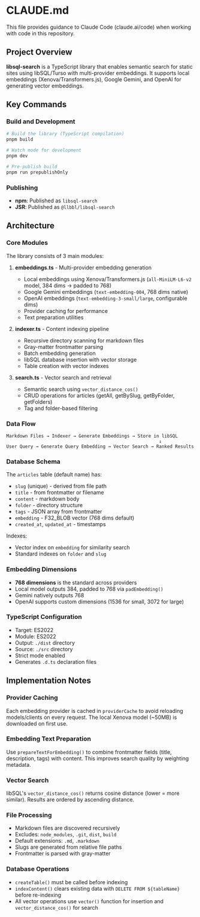 # CLAUDE.md

This file provides guidance to Claude Code (claude.ai/code) when working with code in this repository.

## Project Overview

**libsql-search** is a TypeScript library that enables semantic search for static sites using libSQL/Turso with multi-provider embeddings. It supports local embeddings (Xenova/Transformers.js), Google Gemini, and OpenAI for generating vector embeddings.

## Key Commands

### Build and Development
```bash
# Build the library (TypeScript compilation)
pnpm build

# Watch mode for development
pnpm dev

# Pre-publish build
pnpm run prepublishOnly
```

### Publishing
- **npm**: Published as `libsql-search`
- **JSR**: Published as `@llbbl/libsql-search`

## Architecture

### Core Modules

The library consists of 3 main modules:

1. **embeddings.ts** - Multi-provider embedding generation
   - Local embeddings using Xenova/Transformers.js (`all-MiniLM-L6-v2` model, 384 dims → padded to 768)
   - Google Gemini embeddings (`text-embedding-004`, 768 dims native)
   - OpenAI embeddings (`text-embedding-3-small/large`, configurable dims)
   - Provider caching for performance
   - Text preparation utilities

2. **indexer.ts** - Content indexing pipeline
   - Recursive directory scanning for markdown files
   - Gray-matter frontmatter parsing
   - Batch embedding generation
   - libSQL database insertion with vector storage
   - Table creation with vector indexes

3. **search.ts** - Vector search and retrieval
   - Semantic search using `vector_distance_cos()`
   - CRUD operations for articles (getAll, getBySlug, getByFolder, getFolders)
   - Tag and folder-based filtering

### Data Flow

```
Markdown Files → Indexer → Generate Embeddings → Store in libSQL
                                                         ↓
User Query → Generate Query Embedding → Vector Search → Ranked Results
```

### Database Schema

The `articles` table (default name) has:
- `slug` (unique) - derived from file path
- `title` - from frontmatter or filename
- `content` - markdown body
- `folder` - directory structure
- `tags` - JSON array from frontmatter
- `embedding` - F32_BLOB vector (768 dims default)
- `created_at`, `updated_at` - timestamps

Indexes:
- Vector index on `embedding` for similarity search
- Standard indexes on `folder` and `slug`

### Embedding Dimensions

- **768 dimensions** is the standard across providers
- Local model outputs 384, padded to 768 via `padEmbedding()`
- Gemini natively outputs 768
- OpenAI supports custom dimensions (1536 for small, 3072 for large)

### TypeScript Configuration

- Target: ES2022
- Module: ES2022
- Output: `./dist` directory
- Source: `./src` directory
- Strict mode enabled
- Generates `.d.ts` declaration files

## Implementation Notes

### Provider Caching
Each embedding provider is cached in `providerCache` to avoid reloading models/clients on every request. The local Xenova model (~50MB) is downloaded on first use.

### Embedding Text Preparation
Use `prepareTextForEmbedding()` to combine frontmatter fields (title, description, tags) with content. This improves search quality by weighting metadata.

### Vector Search
libSQL's `vector_distance_cos()` returns cosine distance (lower = more similar). Results are ordered by ascending distance.

### File Processing
- Markdown files are discovered recursively
- Excludes: `node_modules`, `.git`, `dist`, `build`
- Default extensions: `.md`, `.markdown`
- Slugs are generated from relative file paths
- Frontmatter is parsed with gray-matter

### Database Operations
- `createTable()` must be called before indexing
- `indexContent()` clears existing data with `DELETE FROM ${tableName}` before re-indexing
- All vector operations use `vector()` function for insertion and `vector_distance_cos()` for search
